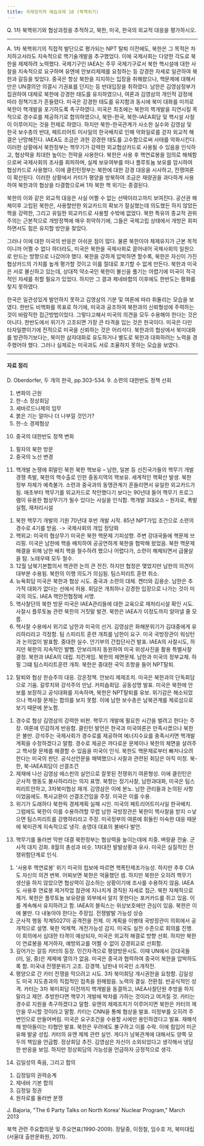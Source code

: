 ```yaml
---
title: 국제정치학 예습과제 10 (북핵위기)
---
```


Q. 1차 북핵위기와 협상과정을 추적하고, 북한, 미국, 한국의 외교적 대응을 평가하시오.

---

A. 1차 북핵위기의 직접적 발단으로 평가되는 NPT 탈퇴 이전에도, 북한은 그 목적은 차치하고서라도 지속적으로 핵기술개발을 추구했었다. 이에 국제사회는 다양한 각도로 북한을 제제하려 노력했다. 국제기구인 IAEA는 주무 국제기구로서 북한 핵시설에 대한 사찰을 지속적으로 요구하며 유엔에 안보리제제를 요청하는 등 강경한 자세로 일관하여 북한과 갈등을 빚었다. 중국은 항상 북한을 지지하는 입장을 취해왔으나, 핵문제에 대해서만은 UN결의안 의결시 기권표를 던지는 등 반대입장을 취하였다. 남한은 김영삼정부가 집권하여 대체로 북한에 강경한 태도를 유지하였으나, 여론과 김영삼의 개인적 감정에 따라 정책기조가 흔들렸다. 미국은 강경한 태도를 유지함과 동시에 북미 대화를 미끼로 북한이 핵개발을 포기하도록 촉구하였다. 미국은 최초에는 북한의 핵개발을 지연시킬 목적으로 경수로를 제공하기로 합의하였으나, 북한-한국, 북한-IAEA회담 및 핵시설 사찰이 이루어지는 것을 전제로 하였다. 하지만 북한-한국관계가 사소한 실수와 김영삼 및 한국 보수층의 반대, 페트리어트 미사일의 한국배치로 인해 악화일로를 걷자 외교적 해결은 난망해진다. IAEA도 조금은 과한 강경한 태도를 고수함으로써 사태를 악화시킨다. 이러한 상황에서 북한정부는 핵무기가 강력한 외교협상카드로 사용될 수 있음을 인식하고, 협상력을 최대한 높이는 전략을 사용한다. 북한은 사용 후 핵연료봉을 임의로 해체함으로써 국제사회의 조사를 회피하며, 실제 보유여부를 떠나 플루토늄 보유를 암시하여 협상카드로 사용했다. 이에 클린턴정부는 북한에 대한 강경 대응을 시사하고, 전쟁여론이 확산된다. 이러한 상황에서 카터가 평양을 방북하여 조금은 재량권을 과다하게 사용하여 북한과의 협상을 타결함으로써 1차 북한 핵 위기는 종결된다.

북한의 이와 같은 외교적 대응은 사실 어쩔 수 없는 선택이라고까지 보여진다. 공산권 해체이후 고립된 북한은, 사용할만한 외교카드의 확보가 절실했는데 의도했든 하지 않았든 핵을 강력한, 그리고 유일한 외교카드로 사용할 수밖에 없었다. 북한 특유의 종교적 권위주의는 근본적으로 개방정책에 매우 취약하기에, 그들은 국제고립 상태에서 개방은 회피하면서도 힘은 유지할 방안을 찾았다.

그러나 이에 대한 미국의 반응은 아쉬운 점이 많다. 물론 북한이야 체제유지가 근본 목적이니까 어쩔 수 없다 하더라도, 미국은 북한을 국제사회로 끌어내어 국제사회의 일원으로 만드는 방향으로 나갔어야 했다. 북한을 강하게 압박하면 할수록, 북한은 자신이 가진 협상카드의 가치를 높게 평가할 것이고 이를 절대로 포기할 수 없게 만든다. 북한과 미국은 서로 불신하고 있는데, 상대적 약소국인 북한이 불신을 풀기는 어렵기에 미국이 적극적인 자세를 취할 필요가 있었다. 하지만 그 결과 제네바합의 이후에도 한반도는 평화를 찾지 못하였다.

한국은 일관성있게 발언하지 못하고 김영삼의 기분 및 여론에 따라 휘둘리는 모습을 보였다. 한반도 비핵화를 목표로 하기에, 미국과 공조하여 북한과의 신뢰형성에 주력하는 것이 바람직한 접근방법이었다. 그렇다고해서 미국의 의견을 모두 수용해야 한다는 것은 아니다. 한반도에서 위기가 고조되면 가장 큰 타격을 입는 것은 한국이다. 미국은 다만 타자일뿐이기에 전적으로 미국을 신뢰하는 것은 어리석다. 북한과의 협상에서 북미대화를 방관하기보다는, 북미한 삼자대화로 유도하거나 별도로 북한과 대화하려는 노력을 경주했어야 했다. 그러나 실제로는 미국과도 서로 조율하지 못하는 모습을 보였다.

---

#### 자료 정리

D. Oberdorfer, 두 개의 한국, pp.303-534.
9. 소련의 대한반도 정책 선회
1) 변화의 근원
2) 한-소 정상회담
3) 셰바르드나제의 임무
4) 붉은 기는 얼마나 더 나부낄 것인가?
5) 한-소 경제협상

10. 중국의 대한반도 정책 변화
1) 필자의 북한 방문
2) 중국의 노선 변경

11. 핵개발 논쟁에 휘말린 북한
북한 핵보유 – 남한, 일본 등 선진국가들의 핵무기 개발 경쟁 촉발, 북한의 핵수출로 인한 중동지역의 핵보유. 세계적인 핵확산 발생. 북한 정부 자체가 예측불가. 소련과 중국과의 동맹관계가 흔들리면서 유일한 외교카드가 됨. 애초부터 핵무기를 외교카드로 착안했다기 보다는 90년대 들어 핵무기 프로그램이 유용한 협상무기가 될수 있다는 사실을 인식함.
핵개발 3대요소 – 원자로, 폭발실험, 재처리시설
1) 북한 핵무기 개발의 기원
70년대 후반 개발 시작. 85년 NPT가입 조건으로 소련의 경수로 4기를 받음. -> 국제사회의 개입 정당화
2) 핵외교: 미국의 협상무기
미국은 북한 핵문제 기피성향. 주변 강대국들에 핵문제 브리핑. 미국은 남한에 핵을 배치하여 공공연하게 북한을 협박해 왔었음. 북한 핵문제 해결을 위해 남한 배치 핵을 철수하려 했으나 어렵다가, 소련이 해체되면서 급물살을 탐. 노태우때 모두 철수.
3) 12월 남북기본합의서
핵관련 논의 큰 전진. 하지만 협정은 맺었지만 남한의 의견이 대부분 수용됨. 북한의 이행 의도가 의심됨. 팀스피리트 훈련 취소.
4) 뉴욕회담
미국은 북한과 협상 시도. 중국과 소련의 대체. 켄터와 김용순. 남한은 추가적 대화가 없다는 선에서 허용. 회담은 개최하나 강경한 입장으로 나가는 것이 미국의 의도. IAEA 핵안전협정에 서명.
5) 핵사찰단의 북한 방문
미국은 IAEA관리들에 대한 교육으로 재처리시설 확인 시도. 사찰시 플루토늄 관련 북한의 거짓말 발견. 북한은 IAEA가 이정도까지 알아낼 줄 모름.
6) 핵사찰 수용에서 위기로
남한과 미국의 선거. 김영삼은 화해분위기가 김대중에게 유리하리라고 걱정함. 팀 스피리트 훈련 개최를 남한이 요구. 미국 국방장관이 워싱턴과 논의없이 발표함. 중대한 실수. 안기부의 간첩단사건 발표. IAEA의 사찰시도, 하지만 북한의 지속적인 발뺌. 안보리까지 동원하여 미국 위성사진을 활용 특별사찰 결정. 북한과 IAEA의 대립. 치킨게임. 북한의 체면문제. 남한과 미국의 정부교체. 하필 그떄 팀스피리트훈련 개최. 북한은 중대한 국익 조항을 들어 NPT탈퇴.

12. 탈퇴와 협상
한승주의 대응. 강온정책. 안보리 제제조치. 미국은 북한과의 단독회담으로 기움. 갈루치와 강석주의 만남. 커피숍회담. 공동성명 발표. 미국은 북한에 안보를 보장하고 공식대화를 지속하며, 북한은 NPT탈퇴를 유보. 위기감은 해소되었으나 핵사찰 문제는 합의를 보지 못함. 이에 남한 보수층은 남북관계를 제로섬으로 보기 때문에 분노함.
1) 경수로 협상
김영삼의 강력한 비판. 핵무기 개발에 필요한 시간을 벌려고 한다는 주장. 여론에 민감하게 반응함. 클린턴 발언은 한국과 미국여론은 만족시켰으나 북한은 불만. 강석주는 국제사회가 경수로를 제공하여 에너지수요를 충족시키면 핵개발 계획을 수정하겠다고 말함. 경수로 제공은 까다로운 문제이나 북한의 체면을 살려주고 핵사찰 문제를 해결할 수 있음을 미국이 인식. 북한도 핵문제로부터 빠저나오려 한다는 미국의 판단. 공식선언문을 채택했으나 사찰과 관련된 회담은 아직 미정. 북-한, 북-IAEA회담이 선결조건
2) 제재에 나선 김영삼
에스핀의 실언으로 잘못된 전쟁위기 여론형성. 이에 클린턴은 군사적 행동도 불사하리라는 의지 표명. 북항는 정기사찰, 남한과대화, 미국은 팀스피리트안하고, 3차북미협상 재개. 김영삼은 이에 분노. 남한 관리들과 논의된 사항이었음에도. 특사교환이 선결조건임을 주장. 미국은 이를 수용.
3) 위기가 도래하다
북한읙 경제계획 실패 시인. 미국의 페트리어트미사일 한국배치. 그럼에도 북한이 이를 수용하려할 무렵 남한 국방장관은 북한이 핵사찰을 받지 ㅇ낳으면 팀스피리트를 강행하리라고 주장. 미국정부의 여론에 휘둘린 미숙한 대응 때문에 북미관계 지속적으로 냉각. 송영대 대표의 불바다 발언.

13. 핵무기를 둘러싼 막판 대결
북한정부는 협상력을 높이는데에 치중. 벼랑끝 전술. 군사적 대치 강화. 8월의 총성과 비슷. 1차대전 발발상황과 유사. 미국은 실질적인 전쟁위험단계로 인식.
1) '사용후 핵연료봉' 위기
미국의 첩보에 따르면 핵폭탄제조가능성. 하지만 추후 CIA도 자신의 의견 번복. 어찌보면 북한은 억울했던 셈. 하지만 북한은 오히려 핵무기 생산을 하지 않았으면 협상력이 감소하는 상황이기에 조사를 수용하지 않음. IAEA도 사용후 연료봉 제거작업 참관에 지나치게 경직된 자세로 접근. 북한 자체적으로 제거. 북한은 플루토늄 보유량을 외부에서 알지 못한다는 포커카드를 쥐고 있음. 이를 계속해서 유지하려고 함. IAEA의 블릭스는 위상보호에만 관심이 있음. 북한은 이에 불만. 다 내놓아야 한다는 주장임. 전쟁발발 가능성 상승
2) 군사적 행동
작계5027이 공격전을 전제. 이 계획을 이병태 국방장관이 의회에서 공개적으로 설명. 북한 억제책. 개전가능성 감지. 미국도 실전 수준으로 회의를 진행. 이 회의에서 심대한 타격이 예상되자, 미국은 외교적 해결로 방향 선회. 하지만 북한이 연료봉을 제거하자, 예방외교를 어쩔 수 없이 강경외교로 선회함.
3) 깊어가는 갈등
카터의 등장. 민간자격으로 평양방문시도. 이때 UN에서 강대국들(러, 일, 중)은 제제에 열의가 없음. 미국은 중국과 협력하여 중국이 북한을 압박하도록 함. 미국내 전쟁분위기 고조. 강경책. 남한내 미국인 소개작전.
4) 평양으로 간 카터
전쟁을 막으려고 시도. 3차 북미회담 개시권한을 요청함. 김일성도 미국 지도층과의 직접적인 접촉을 원해왔음. 노력의 결실. 전환점. 반공식적인 성격. 카터는 3차 북미회담 이전까지 핵개발을 동결하고, IAEA사찰단원 추방을 하지 말라고 제안. 추방한다면 핵무기 개발에 박차를 가하는 것이라고 여겨질 것. 카터는 경수로 지원을 촉구하겠다고 말함. 유엔의 제제조치가 이루어지면 북한은 카터의 제안을 무시할 것이라고 말함. 카터는 CNN을 통해 협상을 발표. 미정부를 오히려 주변인으로 만들어버림. 미국은 요구조건을 수용할 시에만 용인하겠다고 발표. 재해석해 받아들이는 타협안 발표. 북한은 우려에도 불구하고 이를 수락. 이에 힘입어 미군 유해 발굴 성립. 카터의 유엔 제제 관련 실언. 게다가 남북관계에 대해서도 양쪽 모두의 책임을 언급함. 정상회담 추진. 김영삼은 자신이 소외되었다고 생각해서 냉담한 반응을 보임. 하지만 정상회담의 가능성을 언급하자 긍정적으로 생각.

14. 김일성의 죽음, 그리고 합의
1) 김정일의 권력승계
2) 제네바 기본 합의
3) 김정일 정권
4) 원자로를 둘러싼 분쟁

J. Bajoria, "The 6 Party Talks on North Korea' Nuclear Program," March 2013

북핵 관련 주요합의문 및 주요연표(1990-2009). 장달중, 이정철, 임수호 저, 북미대립 (서울대 출판문화원, 2011).
